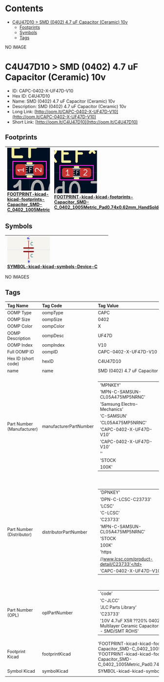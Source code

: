 



Contents
========

* [C4U47D10 > SMD (0402) 4.7 uF Capacitor (Ceramic) 10v](#c4u47d10--smd-0402-47-uf-capacitor-ceramic-10v)
	* [Footprints](#footprints)
	* [Symbols](#symbols)
	* [Tags](#tags)
  
NO IMAGE  
# C4U47D10 > SMD (0402) 4.7 uF Capacitor (Ceramic) 10v

- ID: CAPC-0402-X-UF47D-V10
- Hex ID: C4U47D10
- Name: SMD (0402) 4.7 uF Capacitor (Ceramic) 10v
- Description: SMD (0402) 4.7 uF Capacitor (Ceramic) 10v
- Long Link: [http://oom.lt/CAPC-0402-X-UF47D-V10](http://oom.lt/CAPC-0402-X-UF47D-V10)
- Short Link: [http://oom.lt/C4U47D10](http://oom.lt/C4U47D10)

## Footprints
  

|[![](https://raw.githubusercontent.com/oomlout/oomlout_OOMP_eda_V2/main/FOOTPRINT/kicad/kicad-footprints/Capacitor_SMD/C_0402_1005Metric/image_140.png)<br>FOOTPRINT-kicad-kicad-footprints-Capacitor_SMD-C_0402_1005Metric](https://github.com/oomlout/oomlout_OOMP_eda_V2/tree/main/FOOTPRINT/kicad/kicad-footprints/Capacitor_SMD/C_0402_1005Metric/)|[![](https://raw.githubusercontent.com/oomlout/oomlout_OOMP_eda_V2/main/FOOTPRINT/kicad/kicad-footprints/Capacitor_SMD/C_0402_1005Metric_Pad0.74x0.62mm_HandSolder/image_140.png)<br>FOOTPRINT-kicad-kicad-footprints-Capacitor_SMD-C_0402_1005Metric_Pad0.74x0.62mm_HandSolder](https://github.com/oomlout/oomlout_OOMP_eda_V2/tree/main/FOOTPRINT/kicad/kicad-footprints/Capacitor_SMD/C_0402_1005Metric_Pad0.74x0.62mm_HandSolder/)||
| :--- | :--- | :--- |

## Symbols
  

|[![](https://raw.githubusercontent.com/oomlout/oomlout_OOMP_eda_V2/main/SYMBOL/kicad/kicad-symbols/Device/C/image_140.png)<br>SYMBOL-kicad-kicad-symbols-Device-C](https://github.com/oomlout/oomlout_OOMP_eda_V2/tree/main/SYMBOL/kicad/kicad-symbols/Device/C/)|||
| :--- | :--- | :--- |
  
NO IMAGES  
## Tags
  

|Tag Name|Tag Code|Tag Value|
| :--- | :--- | :--- |
|OOMP Type|oompType|CAPC|
|OOMP Size|oompSize|0402|
|OOMP Color|oompColor|X|
|OOMP Description|oompDesc|UF47D|
|OOMP Index|oompIndex|V10|
|Full OOMP ID|oompID|CAPC-0402-X-UF47D-V10|
|Hex ID (short code)|hexID|C4U47D10|
|name|name|SMD (0402) 4.7 uF Capacitor (Ceramic) 10v|
|Part Number (Manufacturer)|manufacturerPartNumber|<table><tr><td>'MPNKEY'</td></tr><tr><td> 'MPN-C-SAMSUN-CL05A475MP5NRNC'</td><td> 'MANUFACTURER'</td></tr><tr><td> 'Samsung Electro-Mechanics'</td><td> 'MANUCODE'</td></tr><tr><td> 'C-SAMSUN'</td><td> 'MPN'</td></tr><tr><td> 'CL05A475MP5NRNC'</td><td> 'OOMPIDPARTIAL'</td></tr><tr><td> 'CAPC-0402-X-UF47D-V10'</td><td> 'OOMPID'</td></tr><tr><td> 'CAPC-0402-X-UF47D-V10'</td><td> 'LINK'</td></tr><tr><td> ''</td><td> 'tags'</td></tr><tr><td> 'STOCK</td></tr><tr><td>100K'</td></tr></table></td><td> <table><tr><td>'MPNKEY'</td></tr><tr><td> 'MPN-C-MURATA-GRM155R61A475KEAAD'</td><td> 'MANUFACTURER'</td></tr><tr><td> 'Murata Electronics'</td><td> 'MANUCODE'</td></tr><tr><td> 'C-MURATA'</td><td> 'MPN'</td></tr><tr><td> 'GRM155R61A475KEAAD'</td><td> 'OOMPIDPARTIAL'</td></tr><tr><td> 'CAPC-0402-X-UF47D-V10'</td><td> 'OOMPID'</td></tr><tr><td> 'CAPC-0402-X-UF47D-V10'</td><td> 'LINK'</td></tr><tr><td> ''</td><td> 'tags'</td></tr><tr><td> 'STOCK</td></tr><tr><td>10K'</td></tr></table></td><td> <table><tr><td>'MPNKEY'</td></tr><tr><td> 'MPN-C-FHGUAN-0402X475M100NT'</td><td> 'MANUFACTURER'</td></tr><tr><td> 'FH (Guangdong Fenghua Advanced Tech)'</td><td> 'MANUCODE'</td></tr><tr><td> 'C-FHGUAN'</td><td> 'MPN'</td></tr><tr><td> '0402X475M100NT'</td><td> 'OOMPIDPARTIAL'</td></tr><tr><td> 'CAPC-0402-X-UF47D-V10'</td><td> 'OOMPID'</td></tr><tr><td> 'CAPC-0402-X-UF47D-V10'</td><td> 'LINK'</td></tr><tr><td> ''</td><td> 'tags'</td></tr><tr><td> 'STOCK</td></tr><tr><td>1K'</td></tr></table></td><td> <table><tr><td>'MPNKEY'</td></tr><tr><td> 'MPN-C-FHGUAN-0402X475K100NT'</td><td> 'MANUFACTURER'</td></tr><tr><td> 'FH (Guangdong Fenghua Advanced Tech)'</td><td> 'MANUCODE'</td></tr><tr><td> 'C-FHGUAN'</td><td> 'MPN'</td></tr><tr><td> '0402X475K100NT'</td><td> 'OOMPIDPARTIAL'</td></tr><tr><td> 'CAPC-0402-X-UF47D-V10'</td><td> 'OOMPID'</td></tr><tr><td> 'CAPC-0402-X-UF47D-V10'</td><td> 'LINK'</td></tr><tr><td> ''</td><td> 'tags'</td></tr><tr><td> 'STOCK</td></tr><tr><td>10K'</td></tr></table></td><td> <table><tr><td>'MPNKEY'</td></tr><tr><td> 'MPN-C-YAGEO-CC0402KRX5R6BB475'</td><td> 'MANUFACTURER'</td></tr><tr><td> 'YAGEO'</td><td> 'MANUCODE'</td></tr><tr><td> 'C-YAGEO'</td><td> 'MPN'</td></tr><tr><td> 'CC0402KRX5R6BB475'</td><td> 'OOMPIDPARTIAL'</td></tr><tr><td> 'CAPC-0402-X-UF47D-V10'</td><td> 'OOMPID'</td></tr><tr><td> 'CAPC-0402-X-UF47D-V10'</td><td> 'LINK'</td></tr><tr><td> ''</td><td> 'tags'</td></tr><tr><td> 'STOCK</td></tr><tr><td>10K'</td></tr></table></td><td> <table><tr><td>'MPNKEY'</td></tr><tr><td> 'MPN-C-MURATA-GRM155R61A475MEAAD'</td><td> 'MANUFACTURER'</td></tr><tr><td> 'Murata Electronics'</td><td> 'MANUCODE'</td></tr><tr><td> 'C-MURATA'</td><td> 'MPN'</td></tr><tr><td> 'GRM155R61A475MEAAD'</td><td> 'OOMPIDPARTIAL'</td></tr><tr><td> 'CAPC-0402-X-UF47D-V10'</td><td> 'OOMPID'</td></tr><tr><td> 'CAPC-0402-X-UF47D-V10'</td><td> 'LINK'</td></tr><tr><td> ''</td><td> 'tags'</td></tr><tr><td> </td></tr></table></td><td> <table><tr><td>'MPNKEY'</td></tr><tr><td> 'MPN-C-TDK-C1005X5R1A475KTJ00E'</td><td> 'MANUFACTURER'</td></tr><tr><td> 'TDK'</td><td> 'MANUCODE'</td></tr><tr><td> 'C-TDK'</td><td> 'MPN'</td></tr><tr><td> 'C1005X5R1A475KTJ00E'</td><td> 'OOMPIDPARTIAL'</td></tr><tr><td> 'CAPC-0402-X-UF47D-V10'</td><td> 'OOMPID'</td></tr><tr><td> 'CAPC-0402-X-UF47D-V10'</td><td> 'LINK'</td></tr><tr><td> ''</td><td> 'tags'</td></tr><tr><td> 'STOCK</td></tr><tr><td>1K'</td></tr></table></td><td> <table><tr><td>'MPNKEY'</td></tr><tr><td> 'MPN-C-TDK-C1005X5R1A475MTJ00E'</td><td> 'MANUFACTURER'</td></tr><tr><td> 'TDK'</td><td> 'MANUCODE'</td></tr><tr><td> 'C-TDK'</td><td> 'MPN'</td></tr><tr><td> 'C1005X5R1A475MTJ00E'</td><td> 'OOMPIDPARTIAL'</td></tr><tr><td> 'CAPC-0402-X-UF47D-V10'</td><td> 'OOMPID'</td></tr><tr><td> 'CAPC-0402-X-UF47D-V10'</td><td> 'LINK'</td></tr><tr><td> ''</td><td> 'tags'</td></tr><tr><td> </td></tr></table></td><td> <table><tr><td>'MPNKEY'</td></tr><tr><td> 'MPN-C-SAMSUN-CL05A475KP5NRNC'</td><td> 'MANUFACTURER'</td></tr><tr><td> 'Samsung Electro-Mechanics'</td><td> 'MANUCODE'</td></tr><tr><td> 'C-SAMSUN'</td><td> 'MPN'</td></tr><tr><td> 'CL05A475KP5NRNC'</td><td> 'OOMPIDPARTIAL'</td></tr><tr><td> 'CAPC-0402-X-UF47D-V10'</td><td> 'OOMPID'</td></tr><tr><td> 'CAPC-0402-X-UF47D-V10'</td><td> 'LINK'</td></tr><tr><td> ''</td><td> 'tags'</td></tr><tr><td> 'STOCK</td></tr><tr><td>1000K'</td></tr></table></td><td> <table><tr><td>'MPNKEY'</td></tr><tr><td> 'MPN-C-TAIYOY-LMK105BBJ475MVLF'</td><td> 'MANUFACTURER'</td></tr><tr><td> 'Taiyo Yuden'</td><td> 'MANUCODE'</td></tr><tr><td> 'C-TAIYOY'</td><td> 'MPN'</td></tr><tr><td> 'LMK105BBJ475MVLF'</td><td> 'OOMPIDPARTIAL'</td></tr><tr><td> 'CAPC-0402-X-UF47D-V10'</td><td> 'OOMPID'</td></tr><tr><td> 'CAPC-0402-X-UF47D-V10'</td><td> 'LINK'</td></tr><tr><td> ''</td><td> 'tags'</td></tr><tr><td> 'STOCK</td></tr><tr><td>10K'</td></tr></table></td><td> <table><tr><td>'MPNKEY'</td></tr><tr><td> 'MPN-C-SANYEA-C0402X5R475M100NT'</td><td> 'MANUFACTURER'</td></tr><tr><td> 'SANYEAR'</td><td> 'MANUCODE'</td></tr><tr><td> 'C-SANYEA'</td><td> 'MPN'</td></tr><tr><td> 'C0402X5R475M100NT'</td><td> 'OOMPIDPARTIAL'</td></tr><tr><td> 'CAPC-0402-X-UF47D-V10'</td><td> 'OOMPID'</td></tr><tr><td> 'CAPC-0402-X-UF47D-V10'</td><td> 'LINK'</td></tr><tr><td> ''</td><td> 'tags'</td></tr><tr><td> 'STOCK</td></tr><tr><td>1K'</td></tr></table></td><td> <table><tr><td>'MPNKEY'</td></tr><tr><td> 'MPN-C-MURATA-GRM155R61A475ME02D'</td><td> 'MANUFACTURER'</td></tr><tr><td> 'Murata Electronics'</td><td> 'MANUCODE'</td></tr><tr><td> 'C-MURATA'</td><td> 'MPN'</td></tr><tr><td> 'GRM155R61A475ME02D'</td><td> 'OOMPIDPARTIAL'</td></tr><tr><td> 'CAPC-0402-X-UF47D-V10'</td><td> 'OOMPID'</td></tr><tr><td> 'CAPC-0402-X-UF47D-V10'</td><td> 'LINK'</td></tr><tr><td> ''</td><td> 'tags'</td></tr><tr><td> 'STOCK</td></tr><tr><td>10K'</td></tr></table></td><td> <table><tr><td>'MPNKEY'</td></tr><tr><td> 'MPN-C-MURATA-ZRB15XR61A475KE01D'</td><td> 'MANUFACTURER'</td></tr><tr><td> 'Murata Electronics'</td><td> 'MANUCODE'</td></tr><tr><td> 'C-MURATA'</td><td> 'MPN'</td></tr><tr><td> 'ZRB15XR61A475KE01D'</td><td> 'OOMPIDPARTIAL'</td></tr><tr><td> 'CAPC-0402-X-UF47D-V10'</td><td> 'OOMPID'</td></tr><tr><td> 'CAPC-0402-X-UF47D-V10'</td><td> 'LINK'</td></tr><tr><td> ''</td><td> 'tags'</td></tr><tr><td> 'STOCK</td></tr><tr><td>1K'</td></tr></table></td><td> <table><tr><td>'MPNKEY'</td></tr><tr><td> 'MPN-C-SAMSUN-CL05A475KP5ZRNC'</td><td> 'MANUFACTURER'</td></tr><tr><td> 'Samsung Electro-Mechanics'</td><td> 'MANUCODE'</td></tr><tr><td> 'C-SAMSUN'</td><td> 'MPN'</td></tr><tr><td> 'CL05A475KP5ZRNC'</td><td> 'OOMPIDPARTIAL'</td></tr><tr><td> 'CAPC-0402-X-UF47D-V10'</td><td> 'OOMPID'</td></tr><tr><td> 'CAPC-0402-X-UF47D-V10'</td><td> 'LINK'</td></tr><tr><td> ''</td><td> 'tags'</td></tr><tr><td> </td></tr></table></td><td> <table><tr><td>'MPNKEY'</td></tr><tr><td> 'MPN-C-KYOCER-CM05X5R475M10AH'</td><td> 'MANUFACTURER'</td></tr><tr><td> 'Kyocera AVX'</td><td> 'MANUCODE'</td></tr><tr><td> 'C-KYOCER'</td><td> 'MPN'</td></tr><tr><td> 'CM05X5R475M10AH'</td><td> 'OOMPIDPARTIAL'</td></tr><tr><td> 'CAPC-0402-X-UF47D-V10'</td><td> 'OOMPID'</td></tr><tr><td> 'CAPC-0402-X-UF47D-V10'</td><td> 'LINK'</td></tr><tr><td> ''</td><td> 'tags'</td></tr><tr><td> </td></tr></table></td><td> <table><tr><td>'MPNKEY'</td></tr><tr><td> 'MPN-C-KYOCER-0402ZD475KAT2A'</td><td> 'MANUFACTURER'</td></tr><tr><td> 'Kyocera AVX'</td><td> 'MANUCODE'</td></tr><tr><td> 'C-KYOCER'</td><td> 'MPN'</td></tr><tr><td> '0402ZD475KAT2A'</td><td> 'OOMPIDPARTIAL'</td></tr><tr><td> 'CAPC-0402-X-UF47D-V10'</td><td> 'OOMPID'</td></tr><tr><td> 'CAPC-0402-X-UF47D-V10'</td><td> 'LINK'</td></tr><tr><td> ''</td><td> 'tags'</td></tr><tr><td> </td></tr></table></td><td> <table><tr><td>'MPNKEY'</td></tr><tr><td> 'MPN-C-TDK-C1005X5R1A475K050BE'</td><td> 'MANUFACTURER'</td></tr><tr><td> 'TDK'</td><td> 'MANUCODE'</td></tr><tr><td> 'C-TDK'</td><td> 'MPN'</td></tr><tr><td> 'C1005X5R1A475K050BE'</td><td> 'OOMPIDPARTIAL'</td></tr><tr><td> 'CAPC-0402-X-UF47D-V10'</td><td> 'OOMPID'</td></tr><tr><td> 'CAPC-0402-X-UF47D-V10'</td><td> 'LINK'</td></tr><tr><td> ''</td><td> 'tags'</td></tr><tr><td> </td></tr></table></td><td> <table><tr><td>'MPNKEY'</td></tr><tr><td> 'MPN-C-WALSIN-0402X475M100CT'</td><td> 'MANUFACTURER'</td></tr><tr><td> 'Walsin Tech Corp'</td><td> 'MANUCODE'</td></tr><tr><td> 'C-WALSIN'</td><td> 'MPN'</td></tr><tr><td> '0402X475M100CT'</td><td> 'OOMPIDPARTIAL'</td></tr><tr><td> 'CAPC-0402-X-UF47D-V10'</td><td> 'OOMPID'</td></tr><tr><td> 'CAPC-0402-X-UF47D-V10'</td><td> 'LINK'</td></tr><tr><td> ''</td><td> 'tags'</td></tr><tr><td> </td></tr></table>|
|Part Number (Distributor)|distributorPartNumber|<table><tr><td>'DPNKEY'</td></tr><tr><td> 'DPN-C-LCSC-C23733'</td><td> 'DISTRIBUTOR'</td></tr><tr><td> 'LCSC'</td><td> 'DISTRCODE'</td></tr><tr><td> 'C-LCSC'</td><td> 'DPN'</td></tr><tr><td> 'C23733'</td><td> 'MPN'</td></tr><tr><td> 'MPN-C-SAMSUN-CL05A475MP5NRNC'</td><td> 'TAGS'</td></tr><tr><td> 'STOCK</td></tr><tr><td>100K'</td><td> 'LINK'</td></tr><tr><td> 'https</td></tr><tr><td>//www.lcsc.com/product-detail/C23733'</td><td> 'OOMPID'</td></tr><tr><td> 'CAPC-0402-X-UF47D-V10'</td></tr></table></td><td> <table><tr><td>'DPNKEY'</td></tr><tr><td> 'DPN-C-LCSC-C77004'</td><td> 'DISTRIBUTOR'</td></tr><tr><td> 'LCSC'</td><td> 'DISTRCODE'</td></tr><tr><td> 'C-LCSC'</td><td> 'DPN'</td></tr><tr><td> 'C77004'</td><td> 'MPN'</td></tr><tr><td> 'MPN-C-MURATA-GRM155R61A475KEAAD'</td><td> 'TAGS'</td></tr><tr><td> 'STOCK</td></tr><tr><td>10K'</td><td> 'LINK'</td></tr><tr><td> 'https</td></tr><tr><td>//www.lcsc.com/product-detail/C77004'</td><td> 'OOMPID'</td></tr><tr><td> 'CAPC-0402-X-UF47D-V10'</td></tr></table></td><td> <table><tr><td>'DPNKEY'</td></tr><tr><td> 'DPN-C-LCSC-C167656'</td><td> 'DISTRIBUTOR'</td></tr><tr><td> 'LCSC'</td><td> 'DISTRCODE'</td></tr><tr><td> 'C-LCSC'</td><td> 'DPN'</td></tr><tr><td> 'C167656'</td><td> 'MPN'</td></tr><tr><td> 'MPN-C-FHGUAN-0402X475M100NT'</td><td> 'TAGS'</td></tr><tr><td> 'STOCK</td></tr><tr><td>1K'</td><td> 'LINK'</td></tr><tr><td> 'https</td></tr><tr><td>//www.lcsc.com/product-detail/C167656'</td><td> 'OOMPID'</td></tr><tr><td> 'CAPC-0402-X-UF47D-V10'</td></tr></table></td><td> <table><tr><td>'DPNKEY'</td></tr><tr><td> 'DPN-C-LCSC-C191541'</td><td> 'DISTRIBUTOR'</td></tr><tr><td> 'LCSC'</td><td> 'DISTRCODE'</td></tr><tr><td> 'C-LCSC'</td><td> 'DPN'</td></tr><tr><td> 'C191541'</td><td> 'MPN'</td></tr><tr><td> 'MPN-C-FHGUAN-0402X475K100NT'</td><td> 'TAGS'</td></tr><tr><td> 'STOCK</td></tr><tr><td>10K'</td><td> 'LINK'</td></tr><tr><td> 'https</td></tr><tr><td>//www.lcsc.com/product-detail/C191541'</td><td> 'OOMPID'</td></tr><tr><td> 'CAPC-0402-X-UF47D-V10'</td></tr></table></td><td> <table><tr><td>'DPNKEY'</td></tr><tr><td> 'DPN-C-LCSC-C326586'</td><td> 'DISTRIBUTOR'</td></tr><tr><td> 'LCSC'</td><td> 'DISTRCODE'</td></tr><tr><td> 'C-LCSC'</td><td> 'DPN'</td></tr><tr><td> 'C326586'</td><td> 'MPN'</td></tr><tr><td> 'MPN-C-YAGEO-CC0402KRX5R6BB475'</td><td> 'TAGS'</td></tr><tr><td> 'STOCK</td></tr><tr><td>10K'</td><td> 'LINK'</td></tr><tr><td> 'https</td></tr><tr><td>//www.lcsc.com/product-detail/C326586'</td><td> 'OOMPID'</td></tr><tr><td> 'CAPC-0402-X-UF47D-V10'</td></tr></table></td><td> <table><tr><td>'DPNKEY'</td></tr><tr><td> 'DPN-C-LCSC-C335105'</td><td> 'DISTRIBUTOR'</td></tr><tr><td> 'LCSC'</td><td> 'DISTRCODE'</td></tr><tr><td> 'C-LCSC'</td><td> 'DPN'</td></tr><tr><td> 'C335105'</td><td> 'MPN'</td></tr><tr><td> 'MPN-C-MURATA-GRM155R61A475MEAAD'</td><td> 'TAGS'</td></tr><tr><td> </td><td> 'LINK'</td></tr><tr><td> 'https</td></tr><tr><td>//www.lcsc.com/product-detail/C335105'</td><td> 'OOMPID'</td></tr><tr><td> 'CAPC-0402-X-UF47D-V10'</td></tr></table></td><td> <table><tr><td>'DPNKEY'</td></tr><tr><td> 'DPN-C-LCSC-C342983'</td><td> 'DISTRIBUTOR'</td></tr><tr><td> 'LCSC'</td><td> 'DISTRCODE'</td></tr><tr><td> 'C-LCSC'</td><td> 'DPN'</td></tr><tr><td> 'C342983'</td><td> 'MPN'</td></tr><tr><td> 'MPN-C-TDK-C1005X5R1A475KTJ00E'</td><td> 'TAGS'</td></tr><tr><td> 'STOCK</td></tr><tr><td>1K'</td><td> 'LINK'</td></tr><tr><td> 'https</td></tr><tr><td>//www.lcsc.com/product-detail/C342983'</td><td> 'OOMPID'</td></tr><tr><td> 'CAPC-0402-X-UF47D-V10'</td></tr></table></td><td> <table><tr><td>'DPNKEY'</td></tr><tr><td> 'DPN-C-LCSC-C342984'</td><td> 'DISTRIBUTOR'</td></tr><tr><td> 'LCSC'</td><td> 'DISTRCODE'</td></tr><tr><td> 'C-LCSC'</td><td> 'DPN'</td></tr><tr><td> 'C342984'</td><td> 'MPN'</td></tr><tr><td> 'MPN-C-TDK-C1005X5R1A475MTJ00E'</td><td> 'TAGS'</td></tr><tr><td> </td><td> 'LINK'</td></tr><tr><td> 'https</td></tr><tr><td>//www.lcsc.com/product-detail/C342984'</td><td> 'OOMPID'</td></tr><tr><td> 'CAPC-0402-X-UF47D-V10'</td></tr></table></td><td> <table><tr><td>'DPNKEY'</td></tr><tr><td> 'DPN-C-LCSC-C368809'</td><td> 'DISTRIBUTOR'</td></tr><tr><td> 'LCSC'</td><td> 'DISTRCODE'</td></tr><tr><td> 'C-LCSC'</td><td> 'DPN'</td></tr><tr><td> 'C368809'</td><td> 'MPN'</td></tr><tr><td> 'MPN-C-SAMSUN-CL05A475KP5NRNC'</td><td> 'TAGS'</td></tr><tr><td> 'STOCK</td></tr><tr><td>1000K'</td><td> 'LINK'</td></tr><tr><td> 'https</td></tr><tr><td>//www.lcsc.com/product-detail/C368809'</td><td> 'OOMPID'</td></tr><tr><td> 'CAPC-0402-X-UF47D-V10'</td></tr></table></td><td> <table><tr><td>'DPNKEY'</td></tr><tr><td> 'DPN-C-LCSC-C386043'</td><td> 'DISTRIBUTOR'</td></tr><tr><td> 'LCSC'</td><td> 'DISTRCODE'</td></tr><tr><td> 'C-LCSC'</td><td> 'DPN'</td></tr><tr><td> 'C386043'</td><td> 'MPN'</td></tr><tr><td> 'MPN-C-TAIYOY-LMK105BBJ475MVLF'</td><td> 'TAGS'</td></tr><tr><td> 'STOCK</td></tr><tr><td>10K'</td><td> 'LINK'</td></tr><tr><td> 'https</td></tr><tr><td>//www.lcsc.com/product-detail/C386043'</td><td> 'OOMPID'</td></tr><tr><td> 'CAPC-0402-X-UF47D-V10'</td></tr></table></td><td> <table><tr><td>'DPNKEY'</td></tr><tr><td> 'DPN-C-LCSC-C466621'</td><td> 'DISTRIBUTOR'</td></tr><tr><td> 'LCSC'</td><td> 'DISTRCODE'</td></tr><tr><td> 'C-LCSC'</td><td> 'DPN'</td></tr><tr><td> 'C466621'</td><td> 'MPN'</td></tr><tr><td> 'MPN-C-SANYEA-C0402X5R475M100NT'</td><td> 'TAGS'</td></tr><tr><td> 'STOCK</td></tr><tr><td>1K'</td><td> 'LINK'</td></tr><tr><td> 'https</td></tr><tr><td>//www.lcsc.com/product-detail/C466621'</td><td> 'OOMPID'</td></tr><tr><td> 'CAPC-0402-X-UF47D-V10'</td></tr></table></td><td> <table><tr><td>'DPNKEY'</td></tr><tr><td> 'DPN-C-LCSC-C669501'</td><td> 'DISTRIBUTOR'</td></tr><tr><td> 'LCSC'</td><td> 'DISTRCODE'</td></tr><tr><td> 'C-LCSC'</td><td> 'DPN'</td></tr><tr><td> 'C669501'</td><td> 'MPN'</td></tr><tr><td> 'MPN-C-MURATA-GRM155R61A475ME02D'</td><td> 'TAGS'</td></tr><tr><td> 'STOCK</td></tr><tr><td>10K'</td><td> 'LINK'</td></tr><tr><td> 'https</td></tr><tr><td>//www.lcsc.com/product-detail/C669501'</td><td> 'OOMPID'</td></tr><tr><td> 'CAPC-0402-X-UF47D-V10'</td></tr></table></td><td> <table><tr><td>'DPNKEY'</td></tr><tr><td> 'DPN-C-LCSC-C703694'</td><td> 'DISTRIBUTOR'</td></tr><tr><td> 'LCSC'</td><td> 'DISTRCODE'</td></tr><tr><td> 'C-LCSC'</td><td> 'DPN'</td></tr><tr><td> 'C703694'</td><td> 'MPN'</td></tr><tr><td> 'MPN-C-MURATA-ZRB15XR61A475KE01D'</td><td> 'TAGS'</td></tr><tr><td> 'STOCK</td></tr><tr><td>1K'</td><td> 'LINK'</td></tr><tr><td> 'https</td></tr><tr><td>//www.lcsc.com/product-detail/C703694'</td><td> 'OOMPID'</td></tr><tr><td> 'CAPC-0402-X-UF47D-V10'</td></tr></table></td><td> <table><tr><td>'DPNKEY'</td></tr><tr><td> 'DPN-C-LCSC-C730428'</td><td> 'DISTRIBUTOR'</td></tr><tr><td> 'LCSC'</td><td> 'DISTRCODE'</td></tr><tr><td> 'C-LCSC'</td><td> 'DPN'</td></tr><tr><td> 'C730428'</td><td> 'MPN'</td></tr><tr><td> 'MPN-C-SAMSUN-CL05A475KP5ZRNC'</td><td> 'TAGS'</td></tr><tr><td> </td><td> 'LINK'</td></tr><tr><td> 'https</td></tr><tr><td>//www.lcsc.com/product-detail/C730428'</td><td> 'OOMPID'</td></tr><tr><td> 'CAPC-0402-X-UF47D-V10'</td></tr></table></td><td> <table><tr><td>'DPNKEY'</td></tr><tr><td> 'DPN-C-LCSC-C1849838'</td><td> 'DISTRIBUTOR'</td></tr><tr><td> 'LCSC'</td><td> 'DISTRCODE'</td></tr><tr><td> 'C-LCSC'</td><td> 'DPN'</td></tr><tr><td> 'C1849838'</td><td> 'MPN'</td></tr><tr><td> 'MPN-C-KYOCER-CM05X5R475M10AH'</td><td> 'TAGS'</td></tr><tr><td> </td><td> 'LINK'</td></tr><tr><td> 'https</td></tr><tr><td>//www.lcsc.com/product-detail/C1849838'</td><td> 'OOMPID'</td></tr><tr><td> 'CAPC-0402-X-UF47D-V10'</td></tr></table></td><td> <table><tr><td>'DPNKEY'</td></tr><tr><td> 'DPN-C-LCSC-C1856454'</td><td> 'DISTRIBUTOR'</td></tr><tr><td> 'LCSC'</td><td> 'DISTRCODE'</td></tr><tr><td> 'C-LCSC'</td><td> 'DPN'</td></tr><tr><td> 'C1856454'</td><td> 'MPN'</td></tr><tr><td> 'MPN-C-KYOCER-0402ZD475KAT2A'</td><td> 'TAGS'</td></tr><tr><td> </td><td> 'LINK'</td></tr><tr><td> 'https</td></tr><tr><td>//www.lcsc.com/product-detail/C1856454'</td><td> 'OOMPID'</td></tr><tr><td> 'CAPC-0402-X-UF47D-V10'</td></tr></table></td><td> <table><tr><td>'DPNKEY'</td></tr><tr><td> 'DPN-C-LCSC-C2170844'</td><td> 'DISTRIBUTOR'</td></tr><tr><td> 'LCSC'</td><td> 'DISTRCODE'</td></tr><tr><td> 'C-LCSC'</td><td> 'DPN'</td></tr><tr><td> 'C2170844'</td><td> 'MPN'</td></tr><tr><td> 'MPN-C-TDK-C1005X5R1A475K050BE'</td><td> 'TAGS'</td></tr><tr><td> </td><td> 'LINK'</td></tr><tr><td> 'https</td></tr><tr><td>//www.lcsc.com/product-detail/C2170844'</td><td> 'OOMPID'</td></tr><tr><td> 'CAPC-0402-X-UF47D-V10'</td></tr></table></td><td> <table><tr><td>'DPNKEY'</td></tr><tr><td> 'DPN-C-LCSC-C2909465'</td><td> 'DISTRIBUTOR'</td></tr><tr><td> 'LCSC'</td><td> 'DISTRCODE'</td></tr><tr><td> 'C-LCSC'</td><td> 'DPN'</td></tr><tr><td> 'C2909465'</td><td> 'MPN'</td></tr><tr><td> 'MPN-C-WALSIN-0402X475M100CT'</td><td> 'TAGS'</td></tr><tr><td> </td><td> 'LINK'</td></tr><tr><td> 'https</td></tr><tr><td>//www.lcsc.com/product-detail/C2909465'</td><td> 'OOMPID'</td></tr><tr><td> 'CAPC-0402-X-UF47D-V10'</td></tr></table>|
|Part Number (OPL)|oplPartNumber|<table><tr><td>'code'</td></tr><tr><td> 'C-JLCC'</td><td> 'name'</td></tr><tr><td> 'JLC Parts Library'</td><td> 'partID'</td></tr><tr><td> 'C23733'</td><td> 'partName'</td></tr><tr><td> '10V 4.7uF X5R ??20% 0402  Multilayer Ceramic Capacitors MLCC - SMD/SMT ROHS'</td></tr></table>|
|Footprint Kicad|footprintKicad|'FOOTPRINT-kicad-kicad-footprints-Capacitor_SMD-C_0402_1005Metric', 'FOOTPRINT-kicad-kicad-footprints-Capacitor_SMD-C_0402_1005Metric_Pad0.74x0.62mm_HandSolder'|
|Symbol Kicad|symbolKicad|SYMBOL-kicad-kicad-symbols-Device-C|
||||
